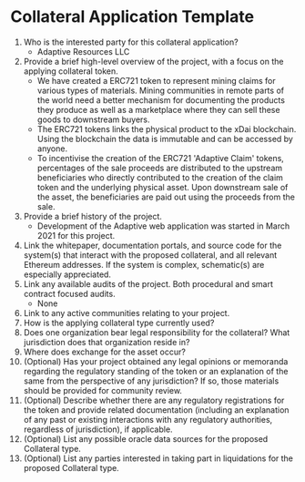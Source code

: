 # Collateral Application Template

1. Who is the interested party for this collateral application?
    - Adaptive Resources LLC
2. Provide a brief high-level overview of the project, with a focus on the applying collateral token.
    - We have created a ERC721 token to represent mining claims for various types of materials. Mining communities in remote parts of the world need a better mechanism for documenting the products they produce as well as a marketplace where they can sell these goods to downstream buyers. 
    - The ERC721 tokens links the physical product to the xDai blockchain. Using the blockchain the data is immutable and can be accessed by anyone. 
    - To incentivise the creation of the ERC721 'Adaptive Claim' tokens, percentages of the sale proceeds are distributed to the upstream beneficiaries who directly contributed to the creation of the claim token and the underlying physical asset. Upon downstream sale of the asset, the beneficiaries are paid out using the proceeds from the sale.
3. Provide a brief history of the project.
    - Development of the Adaptive web application was started in March 2021 for this project. 
4. Link the whitepaper, documentation portals, and source code for the system(s) that interact with the proposed collateral, and all relevant Ethereum addresses. If the system is complex, schematic(s) are especially appreciated.
5. Link any available audits of the project. Both procedural and smart contract focused audits.
    - None
6. Link to any active communities relating to your project.
7. How is the applying collateral type currently used?
8. Does one organization bear legal responsibility for the collateral? What jurisdiction does that organization reside in?
9. Where does exchange for the asset occur?
10. (Optional) Has your project obtained any legal opinions or memoranda regarding the regulatory standing of the token or an explanation of the same from the perspective of any jurisdiction? If so, those materials should be provided for community review.
11. (Optional) Describe whether there are any regulatory registrations for the token and provide related documentation (including an explanation of any past or existing interactions with any regulatory authorities, regardless of jurisdiction), if applicable.
12. (Optional) List any possible oracle data sources for the proposed Collateral type.
13. (Optional) List any parties interested in taking part in liquidations for the proposed Collateral type.